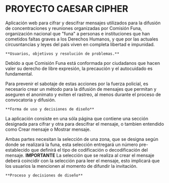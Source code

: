 # PROYECTO CAESAR CIPHER

Aplicación web para cifrar y descifrar mensajes utilizados para la difusión de concentraciones y reuniones organizadas por Comisión Funa, organización nacional que "funa" a personas e instituciones que han cometidos faltas graves a los Derechos Humanos, y que por las actuales circusntancias y leyes del país viven en completa libertad e impunidad.

	**Usuarios, objetivos y resolución de problemas.**
Debido a que Comisión Funa está conformada por ciudadanos que hacen valer su derecho de libre expresión, la precaución y el autocuidado es fundamental.

Para prevenir el sabotaje de estas acciones por la fuerza policial, es necesario crear un método para la difusión de mensajes que permitan y aseguren el anonimato y eviten el rastreo, al menos durante el proceso de convocatoria y difusión.

	**Forma de uso y decisiones de diseño**
La aplicación consiste en una sóla página que contiene una sección designada para cifrar y otra para descifrar el mensaje, o tambien entendido como Crear mensaje o Mostrar mensaje.

Ambas partes necesitan la selección de una zona, que se designa según donde se realizará la funa, esta selección entregará un número pre-establecido que definirá el tipo de codificación o decodificación del mensaje. **IMPORTANTE** La selección que se realiza al crear el mensaje deberá coincidir con la selección para leer el mensaje, esto implicará que los usuarios la mencionen al momento de difundir la invitación.

	**Proceso y decisiones de diseño**



